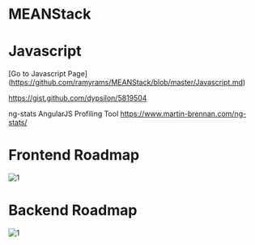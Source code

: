 # MEANStack

# Javascript 
[Go to Javascript Page] (https://github.com/ramyrams/MEANStack/blob/master/Javascript.md)



https://gist.github.com/dypsilon/5819504



ng-stats AngularJS Profiling Tool
https://www.martin-brennan.com/ng-stats/


# Frontend Roadmap
![1](https://camo.githubusercontent.com/c50c7d9bbeaf87deae5aaa20b61ad00d59f0ec72/68747470733a2f2f692e696d6775722e636f6d2f527374746b526f2e706e67)

# Backend Roadmap
![1](https://camo.githubusercontent.com/7d34538867c3576aa1bd1fd9989303c832bf103a/687474703a2f2f692e696d6775722e636f6d2f4e5965304d64362e706e67)
